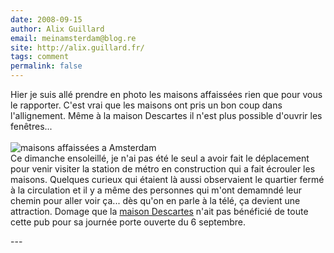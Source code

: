 ```yaml
---
date: 2008-09-15
author: Alix Guillard
email: meinamsterdam@blog.re
site: http://alix.guillard.fr/
tags: comment
permalink: false
---
```


<p>
Hier je suis allé prendre en photo les maisons affaissées rien que pour vous le rapporter. C'est vrai que les maisons ont pris un bon coup dans l'allignement. Même à la maison Descartes il n'est plus possible d'ouvrir les fenêtres... <br/><br/>
<img src="http://blog.re/me-in-amsterdam/images/photos/2008-07/maisons-affaissees.jpg" alt="maisons affaissées a Amsterdam"/><br/>
Ce dimanche ensoleillé, je n'ai pas été le seul a avoir fait le déplacement pour venir visiter la station de métro en construction qui a fait écrouler les maisons. Quelques curieux qui étaient là aussi observaient le quartier fermé à la circulation et il y a même des personnes qui m'ont demamndé leur chemin pour aller voir ça... dès qu'on en parle à la télé, ça devient une attraction. Domage que la <a href="http://www.maisondescartes.com/site/">maison Descartes</a> n'ait pas bénéficié de toute cette pub pour sa journée porte ouverte du 6 septembre.

</p>
---